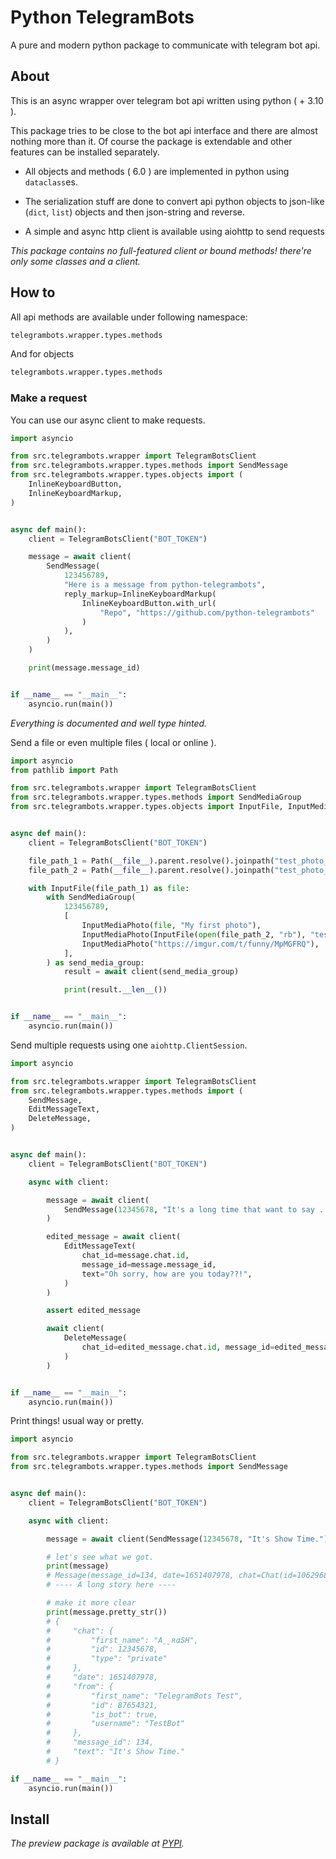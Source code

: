 # Python TelegramBots

A pure and modern python package to communicate with telegram bot api.

## About

This is an async wrapper over telegram bot api written using python ( + 3.10 ).

This package tries to be close to the bot api interface and there are almost
nothing more than it. Of course the package is extendable and other features
can be installed separately.

- All objects and methods ( 6.0 ) are implemented in python using `dataclass`es.

- The serialization stuff are done to convert api python objects to json-like (`dict`, `list`) objects and then json-string and reverse.

- A simple and async http client is available using aiohttp to send requests

_This package contains no full-featured client or bound methods! there're only some classes and a client._

## How to

All api methods are available under following namespace:

```py
telegrambots.wrapper.types.methods
```

And for objects

```py
telegrambots.wrapper.types.methods
```

### Make a request

You can use our async client to make requests.

```py
import asyncio

from src.telegrambots.wrapper import TelegramBotsClient
from src.telegrambots.wrapper.types.methods import SendMessage
from src.telegrambots.wrapper.types.objects import (
    InlineKeyboardButton,
    InlineKeyboardMarkup,
)


async def main():
    client = TelegramBotsClient("BOT_TOKEN")

    message = await client(
        SendMessage(
            123456789,
            "Here is a message from python-telegrambots",
            reply_markup=InlineKeyboardMarkup(
                InlineKeyboardButton.with_url(
                    "Repo", "https://github.com/python-telegrambots"
                )
            ),
        )
    )

    print(message.message_id)


if __name__ == "__main__":
    asyncio.run(main())

```

_Everything is documented and well type hinted._

Send a file or even multiple files ( local or online ).

```py
import asyncio
from pathlib import Path

from src.telegrambots.wrapper import TelegramBotsClient
from src.telegrambots.wrapper.types.methods import SendMediaGroup
from src.telegrambots.wrapper.types.objects import InputFile, InputMediaPhoto


async def main():
    client = TelegramBotsClient("BOT_TOKEN")

    file_path_1 = Path(__file__).parent.resolve().joinpath("test_photo_1.jpg")
    file_path_2 = Path(__file__).parent.resolve().joinpath("test_photo_2.jpg")

    with InputFile(file_path_1) as file:
        with SendMediaGroup(
            123456789,
            [
                InputMediaPhoto(file, "My first photo"),
                InputMediaPhoto(InputFile(open(file_path_2, "rb"), "test_photo_2.jpg")),
                InputMediaPhoto("https://imgur.com/t/funny/MpMGFRQ"),
            ],
        ) as send_media_group:
            result = await client(send_media_group)

            print(result.__len__())


if __name__ == "__main__":
    asyncio.run(main())
```

Send multiple requests using one `aiohttp.ClientSession`.

``` py
import asyncio

from src.telegrambots.wrapper import TelegramBotsClient
from src.telegrambots.wrapper.types.methods import (
    SendMessage,
    EditMessageText,
    DeleteMessage,
)


async def main():
    client = TelegramBotsClient("BOT_TOKEN")

    async with client:

        message = await client(
            SendMessage(12345678, "It's a long time that want to say ... I love you.")
        )

        edited_message = await client(
            EditMessageText(
                chat_id=message.chat.id,
                message_id=message.message_id,
                text="Oh sorry, how are you today??!",
            )
        )

        assert edited_message

        await client(
            DeleteMessage(
                chat_id=edited_message.chat.id, message_id=edited_message.message_id
            )
        )


if __name__ == "__main__":
    asyncio.run(main())

```

Print things! usual way or pretty.

```py
import asyncio

from src.telegrambots.wrapper import TelegramBotsClient
from src.telegrambots.wrapper.types.methods import SendMessage


async def main():
    client = TelegramBotsClient("BOT_TOKEN")

    async with client:

        message = await client(SendMessage(12345678, "It's Show Time."))

        # let's see what we got.
        print(message)
        # Message(message_id=134, date=1651407978, chat=Chat(id=106296897, ...
        # ---- A long story here ----

        # make it more clear
        print(message.pretty_str())
        # {
        #     "chat": {
        #         "first_name": "A̤̮ʀαՏH",
        #         "id": 12345678,
        #         "type": "private"
        #     },
        #     "date": 1651407978,
        #     "from": {
        #         "first_name": "TelegramBots Test",
        #         "id": 87654321,
        #         "is_bot": true,
        #         "username": "TestBot"
        #     },
        #     "message_id": 134,
        #     "text": "It's Show Time."
        # }

if __name__ == "__main__":
    asyncio.run(main())
```

## Install

_The preview package is available at [PYPI](https://pypi.org/project/telegrambots)._
